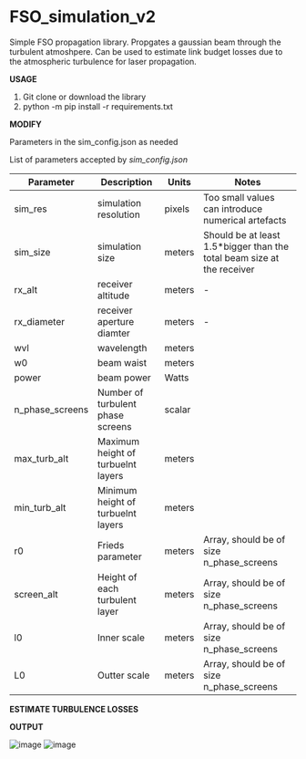 # FSO_simulation_v2
Simple FSO propagation library. Propgates a gaussian beam through the turbulent atmoshpere. Can be used to estimate link budget losses due to the atmospheric turbulence for laser propagation. 

**USAGE**

1. Git clone or download the library
2. python -m pip install -r requirements.txt 

**MODIFY**

Parameters in the sim_config.json as needed

List of parameters accepted by *sim_config.json*

| Parameter       | Description   | Units       | Notes |
| -------------   | ------------- |-------------|-------------|
| sim_res         | simulation resolution  | pixels | Too small values can introduce numerical artefacts |  
| sim_size        | simulation size  | meters   | Should be at least 1.5*bigger than the total beam size at the receiver |
| rx_alt          | receiver altitude  | meters |      -       |
| rx_diameter     | receiver aperture diamter | meters        |       -      |
| wvl             | wavelength  | meters      |             |
| w0              | beam waist  | meters      |             |
| power           | beam power  | Watts            |             |
| n_phase_screens | Number of turbulent phase screens  | scalar            |             |
| max_turb_alt    | Maximum height of turbuelnt layers  | meters            |             |
| min_turb_alt    | Minimum height of turbuelnt layers  | meters            |             |
| r0              | Frieds parameter  | meters | Array, should be of size n_phase_screens |
| screen_alt      | Height of each turbulent layer  |  meters           | Array, should be of size n_phase_screens |
| l0              | Inner scale  |  meters          | Array, should be of size n_phase_screens            |
| L0              | Outter scale  | meters       | Array, should be of size n_phase_screens            |


**ESTIMATE TURBULENCE LOSSES**



**OUTPUT**

![image](https://github.com/MarcnKov/FSO_simulation_v2/assets/46137836/71328fd6-879a-43f7-8ad5-fec775ab6a4f)
![image](https://github.com/MarcnKov/FSO_simulation_v2/assets/46137836/bf415d49-0fd7-4813-9054-15187ec97dfb)
